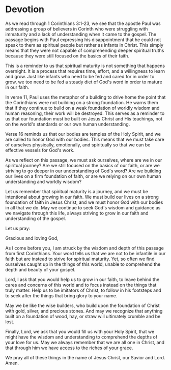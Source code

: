 # Devotion

As we read through 1 Corinthians 3:1-23, we see that the apostle Paul was addressing a group of believers in Corinth who were struggling with immaturity and a lack of understanding when it came to the gospel. The passage begins with Paul expressing his disappointment that he could not speak to them as spiritual people but rather as infants in Christ. This simply means that they were not capable of comprehending deeper spiritual truths because they were still focused on the basics of their faith.

This is a reminder to us that spiritual maturity is not something that happens overnight. It is a process that requires time, effort, and a willingness to learn and grow. Just like infants who need to be fed and cared for in order to grow, we too need to be fed a steady diet of God's word in order to mature in our faith.

In verse 11, Paul uses the metaphor of a building to drive home the point that the Corinthians were not building on a strong foundation. He warns them that if they continue to build on a weak foundation of worldly wisdom and human reasoning, their work will be destroyed. This serves as a reminder to us that our foundation must be built on Jesus Christ and His teachings, not on the world's standards or our own human understanding.

Verse 16 reminds us that our bodies are temples of the Holy Spirit, and we are called to honor God with our bodies. This means that we must take care of ourselves physically, emotionally, and spiritually so that we can be effective vessels for God's work.

As we reflect on this passage, we must ask ourselves, where are we in our spiritual journey? Are we still focused on the basics of our faith, or are we striving to go deeper in our understanding of God's word? Are we building our lives on a firm foundation of faith, or are we relying on our own human understanding and worldly wisdom?

Let us remember that spiritual maturity is a journey, and we must be intentional about growing in our faith. We must build our lives on a strong foundation of faith in Jesus Christ, and we must honor God with our bodies in all that we do. May we continue to seek God's wisdom and guidance as we navigate through this life, always striving to grow in our faith and understanding of the gospel.

Let us pray:

Gracious and loving God,

As I come before you, I am struck by the wisdom and depth of this passage from first Corinthians. Your word tells us that we are not to be infantile in our faith but are instead to strive for spiritual maturity. Yet, so often we find ourselves caught up in the things of this world, unable to comprehend the depth and beauty of your gospel.

Lord, I ask that you would help us to grow in our faith, to leave behind the cares and concerns of this world and to focus instead on the things that truly matter. Help us to be imitators of Christ, to follow in his footsteps and to seek after the things that bring glory to your name.

May we be like the wise builders, who build upon the foundation of Christ with gold, silver, and precious stones. And may we recognize that anything built on a foundation of wood, hay, or straw will ultimately crumble and be lost.

Finally, Lord, we ask that you would fill us with your Holy Spirit, that we might have the wisdom and understanding to comprehend the depths of your love for us. May we always remember that we are all one in Christ, and that through him we have access to the riches of your grace.

We pray all of these things in the name of Jesus Christ, our Savior and Lord. Amen.
